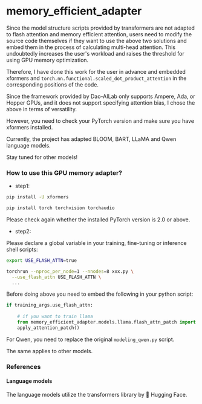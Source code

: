 # memory_efficient_adapter

Since the model structure scripts provided by transformers are not adapted to flash attention and memory efficient attention, users need to modify the source code themselves if they want to use the above two solutions and embed them in the process of calculating multi-head attention. This undoubtedly increases the user's workload and raises the threshold for using GPU memory optimization.

Therefore, I have done this work for the user in advance and embedded xformers and `torch.nn.functional.scaled_dot_product_attention` in the corresponding positions of the code. 

Since the framework provided by Dao-AILab only supports Ampere, Ada, or Hopper GPUs, and it does not support specifying attention bias, I chose the above in terms of versatility.

However, you need to check your PyTorch version and make sure you have xformers installed.

Currently, the project has adapted BLOOM, BART, LLaMA and Qwen language models.

Stay tuned for other models!

### How to use this GPU memory adapter?

- step1: 
```bash
pip install -U xformers

pip install torch torchvision torchaudio
```
Please check again whether the installed PyTorch version is 2.0 or above.

- step2:

Please declare a global variable in your training, fine-tuning or inference shell scripts:

```bash
export USE_FLASH_ATTN=true

torchrun --nproc_per_node=1 --nnodes=8 xxx.py \
  --use_flash_attn USE_FLASH_ATTN \
  ...
```
Before doing above you need to embed the following in your python script:
```python
if training_args.use_flash_attn:
    
    # if you want to train llama
    from memory_efficient_adapter.models.llama.flash_attn_patch import apply_attention_patch
    apply_attention_patch()
```
For Qwen, you need to replace the original `modeling_qwen.py` script. 

The same applies to other models.

### References
#### Language models
The language models utilize the transformers library by 🤗 Hugging Face.
